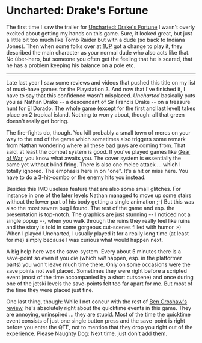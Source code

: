 # Uncharted: Drake's Fortune

The first time I saw the trailer for [Uncharted: Drake's Fortune](http://www.us.playstation.com/uncharted/) I wasn't overly excited about getting my hands on this game. Sure, it looked great, but just a little bit too much like Tomb Raider but with a dude (so back to Indiana Jones). Then when some folks over at [1UP](http://www.1up.com) got a change to play it, they described the main character as your normal dude who also acts like that. No über-hero, but someone you often get the feeling that he is scared, that he has a problem keeping his balance on a pole etc. 

-------------------------------

Late last year I saw some reviews and videos that pushed this title on my list of must-have games for the Playstation 3. And now that I've finished it, I have to say that this confidence wasn't misplaced. *Uncharted* basically puts you as Nathan Drake -- a descendant of Sir Francis Drake -- on a treasure hunt for El Dorado. The whole game (except for the first and last level) takes place on 2 tropical island. Nothing to worry about, though: all that green doesn't really get boring.

The fire-fights do, though. You kill probably a small town of mercs on your way to the end of the game which sometimes also triggers some remark from Nathan wondering where all these bad guys are coming from. That said, at least the combat system is good. If you've played games like [Gear of War](http://www.gearsofwar.com/), you know what awaits you. The cover system is essentially the same yet without blind firing. There is also one melee attack ... which I totally ignored. The emphasis here in on "one". It's a hit or miss here. You have to do a 3-hit-combo or the enemy hits you instead. 

Besides this IMO useless feature that are also some small glitches. For instance in one of the later levels Nathan managed to move up some stairs without the lower part of his body getting a single animation ;-) But this was also the most severe bug I found. The rest of the game and esp. the presentation is top-notch. The graphics are just stunning -- I noticed not a single popup --, when you walk through the ruins they really feel like ruins and the story is told in some gorgeous cut-scenes filled with humor :-) When I played Uncharted, I usually played it for a really long time (at least for me) simply because I was curious what would happen next. 

A big help here was the save-system. Every about 5 minutes there is a save-point so even if you die (which *will* happen, esp. in the platformer parts) you won't leave much time there. Only on some occasions were the save points not well placed. Sometimes they were right before a scripted event (most of the time accompanied by a short cutscene) and once during one of the jetski levels the save-points felt too far apart for me. But most of the time they were placed just fine.

One last thing, though: While I not concur with the rest of [Ben Croshaw's review](http://www.escapistmagazine.com/articles/view/editorials/zeropunctuation/2980-Zero-Punctuation-Uncharted-Drake-s-Fortune), he's absolutely right about the quicktime events in this game. They are annoying, uninspired ... they are stupid. Most of the time the quicktime event consists of just one single button press and the save-point is right before you enter the QTE, not to mention that they drop you right out of the experience. Please Naughty Dog: Next time, just don't add them.
